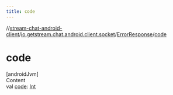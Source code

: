 ```yaml
---
title: code
---
```

//[stream-chat-android-client](../../../index.md)/[io.getstream.chat.android.client.socket](../index.md)/[ErrorResponse](index.md)/[code](code.md)



# code  
[androidJvm]  
Content  
val [code](code.md): [Int](https://kotlinlang.org/api/latest/jvm/stdlib/kotlin/-int/index.html)  



